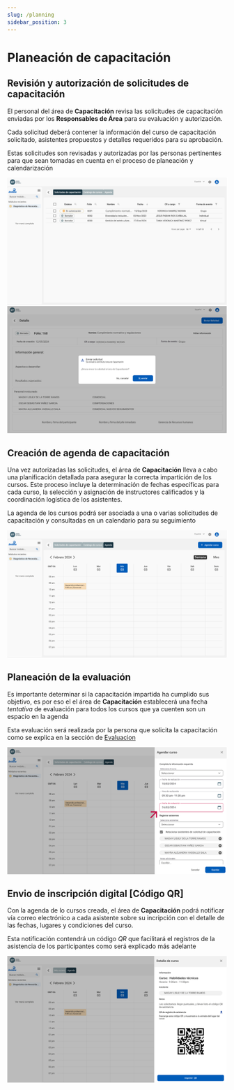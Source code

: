 ```yaml
---
slug: /planning
sidebar_position: 3
---
```


# Planeación de capacitación

## Revisión y autorización de solicitudes de capacitación

El personal del área de **Capacitación** revisa las solicitudes de capacitación enviadas por los **Responsables de Área** para su evaluación y autorización.

Cada solicitud deberá contener la información del curso de capacitación solicitado, asistentes propuestos y detalles requeridos para su aprobación.

Estas solicitudes son revisadas y autorizadas por las personas pertinentes para que sean tomadas en cuenta en el proceso de planeación y calendarización

![Solicitudes capacitacion](../../static/img/solicitudes.png)
![Detalle solicitud](../../static/img/DetalleSolicitud.png)

## Creación de agenda de capacitación

Una vez autorizadas las solicitudes, el área de **Capacitación** lleva a cabo una planificación detallada para asegurar la correcta impartición de los cursos. Este proceso incluye la determinación de fechas específicas para cada curso, la selección y asignación de instructores calificados y la coordinación logística de los asistentes.

La agenda de los cursos podrá ser asociada a una o varias solicitudes de capacitación y consultadas en un calendario para su seguimiento

![Agenda](../../static/img/Agenda.png)

## Planeación de la evaluación

Es importante determinar si la capacitación impartida ha cumplido sus objetivo, es por eso el el área de **Capacitación** establecerá una fecha _tentativa_ de evaluación para todos los cursos que ya cuenten son un espacio en la agenda

Esta evaluación será realizada por la persona que solicita la capacitación como se explica en la sección de [Evaluacion](evaluation)

![planning](../../static/img/planning.png)

## Envio de inscripción digital [Código QR]

Con la agenda de lo cursos creada, el área de **Capacitación** podrá notificar vía correo electrónico a cada asistente sobre su incripción con el detalle de las fechas, lugares y condiciones del curso.

Esta notificación contendrá un código _QR_ que facilitará el registros de la asistencia de los participantes como será explicado más adelante

![Qr recibido](../../static/img/MiCodigoQRT.png)

